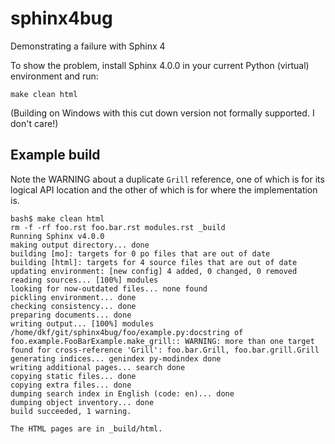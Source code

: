 # sphinx4bug
Demonstrating a failure with Sphinx 4

To show the problem, install Sphinx 4.0.0 in your current Python (virtual) environment and run:

```
make clean html
```

(Building on Windows with this cut down version not formally supported. I don't care!)

## Example build
Note the WARNING about a duplicate `Grill` reference, one of which is for its logical API location and the other of which is for where the implementation is.

```
bash$ make clean html
rm -f -rf foo.rst foo.bar.rst modules.rst _build
Running Sphinx v4.0.0
making output directory... done
building [mo]: targets for 0 po files that are out of date
building [html]: targets for 4 source files that are out of date
updating environment: [new config] 4 added, 0 changed, 0 removed
reading sources... [100%] modules
looking for now-outdated files... none found
pickling environment... done
checking consistency... done
preparing documents... done
writing output... [100%] modules
/home/dkf/git/sphinx4bug/foo/example.py:docstring of foo.example.FooBarExample.make_grill:: WARNING: more than one target found for cross-reference 'Grill': foo.bar.Grill, foo.bar.grill.Grill
generating indices... genindex py-modindex done
writing additional pages... search done
copying static files... done
copying extra files... done
dumping search index in English (code: en)... done
dumping object inventory... done
build succeeded, 1 warning.

The HTML pages are in _build/html.
```

